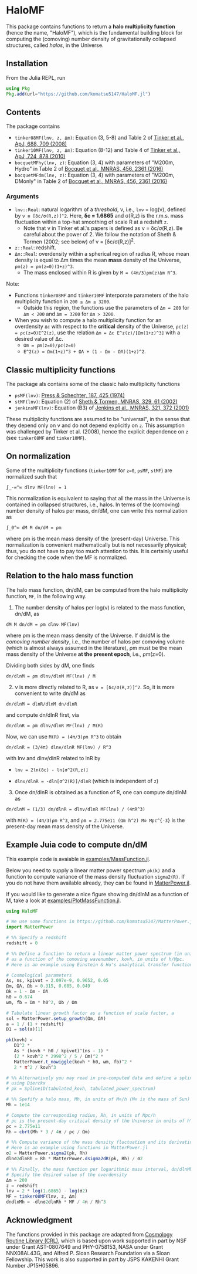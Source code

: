 # HaloMF

This package contains functions to return a **halo multiplicity function** (hence the name, "HaloMF"), which is the fundamental building block for computing the (comoving) number density of gravitationally collapsed structures, called *halos*, in the Universe.

## Installation

From the Julia REPL, run
```Julia
using Pkg
Pkg.add(url="https://github.com/komatsu5147/HaloMF.jl")
```
## Contents

The package contains
- `tinker08MF(lnν, z, Δm)`: Equation (3, 5-8) and Table 2 of [Tinker et al., ApJ, 688, 709 (2008)](https://iopscience.iop.org/article/10.1086/591439)
- `tinker10MF(lnν, z, Δm)`: Equation (8-12) and Table 4 of [Tinker et al., ApJ, 724, 878 (2010)](https://iopscience.iop.org/article/10.1088/0004-637X/724/2/878)
- `bocquetMFhy(lnν, z)`: Equation (3, 4) with parameters of "M200m, Hydro" in Table 2 of [Bocquet et al., MNRAS, 456, 2361 (2016)](https://academic.oup.com/mnras/article/456/3/2361/1085699)
- `bocquetMFdm(lnν, z)`: Equation (3, 4) with parameters of "M200m, DMonly" in Table 2 of [Bocquet et al., MNRAS, 456, 2361 (2016)](https://academic.oup.com/mnras/article/456/3/2361/1085699)

### Arguments

- `lnν::Real`: natural logarithm of a *threshold*, ν, i.e., `lnν` = log(ν), defined by ``ν ≡ [δc/σ(R,z)]^2``. Here, **δc = 1.6865** and σ(R,z) is the r.m.s. mass fluctuation within a top-hat smoothing of scale R at a redshift `z`.
    - Note that ν in Tinker et al.'s papers is defined as ν = δc/σ(R,z). Be careful about the power of 2. We follow the notation of Sheth & Tormen (2002; see below) of ν = [δc/σ(R,z)]<sup>2</sup>.
- `z::Real`: redshift.
- `Δm::Real`: overdensity within a spherical region of radius R, whose mean density is equal to Δm times the mean **mass** density of the Universe, ``ρm(z) = ρm(z=0)(1+z)^3``.
   - The mass enclosed within R is given by ``M = (4π/3)ρm(z)Δm R^3``.

Note:
- Functions `tinker08MF` and `tinker10MF` interporate parameters of the halo multiplicity function in ``200 ≤ Δm ≤ 3200``.
    - Outside this region, the functions use the parameters of `Δm = 200` for `Δm < 200` and `Δm = 3200` for `Δm > 3200`.
- When you wish to compute a halo multiplicity function for an overdensity `Δc` with respect to the **critical** density of the Universe, ``ρc(z) = ρc(z=0)E^2(z)``, use the relation ``Δm = Δc E^z(z)/[Ωm(1+z)^3]`` with a desired value of Δc.
   - ``Ωm = ρm(z=0)/ρc(z=0)``
   - ``E^2(z) = Ωm(1+z)^3 + ΩΛ + (1 - Ωm - ΩΛ)(1+z)^2``.

## Classic multiplicity functions

The package als contains some of the classic halo multiplicity functions
- `psMF(lnν)`: [Press & Schechter, 187, 425 (1974)](http://articles.adsabs.harvard.edu/pdf/1974ApJ...187..425P)
- `stMF(lnν)`: Equation (2) of [Sheth & Tormen, MNRAS, 329, 61 (2002)](https://academic.oup.com/mnras/article/329/1/61/1112679)
- `jenkinsMF(lnν)`: Equation (B3) of [Jenkins et al., MNRAS, 321, 372 (2001)](https://academic.oup.com/mnras/article/321/2/372/980658)

These multiplicity functions are assumed to be "universal", in the sense that they depend only on ν and do not depend explicitly on `z`. This assumption was challenged by Tinker et al. (2008), hence the explicit dependence on `z` (see `tinker08MF` and `tinker10MF`).

## On normalization

Some of the multiplicity functions (`tinker10MF` for `z=0`, `psMF`, `stMF`) are normalized such that

``∫_-∞^∞ dlnν MF(lnν) = 1``

This normalization is equivalent to saying that all the mass in the Universe is contained in collapsed structures, i.e., halos. In terms of the (comoving) number density of halos per mass, dn/dM, one can write this normalization as

``∫_0^∞ dM M dn/dM = ρm``

where ρm is the mean mass density of the (present-day) Universe. This normalization is convenient mathematically but is not necessarily physical; thus, you do not have to pay too much attention to this. It is certainly useful for checking the code when the MF is normalized.

## Relation to the halo mass function

The halo mass function, dn/dM, can be computed from the halo multiplicity function, `MF`, in the following way.

1. The number density of halos per log(ν) is related to the mass function, dn/dM, as

``dM M dn/dM = ρm dlnν MF(lnν)``

where ρm is the mean mass density of the Universe. If dn/dM is the *comoving number density*, i.e., the number of halos per comoving volume (which is almost always assumed in the literature), ρm must be the mean mass density of the Universe **at the present epoch**, i.e., ρm(z=0).

Dividing both sides by dM, one finds

``dn/dlnM = ρm dlnν/dlnM MF(lnν) / M``

2. ν is more directly related to R, as ``ν = [δc/σ(R,z)]^2``. So, it is more convenient to write dn/dM as

``dn/dlnM = dlnR/dlnM dn/dlnR``

and compute dn/dlnR first, via

``dn/dlnR = ρm dlnν/dlnR MF(lnν) / M(R)``

Now, we can use ``M(R) = (4π/3)ρm R^3`` to obtain

``dn/dlnR = (3/4π) dlnν/dlnR MF(lnν) / R^3``

with lnν and dlnν/dlnR related to lnR by

- ``lnν = 2ln(δc) - ln[σ^2(R,z)]``

- ``dlnν/dlnR = -dln[σ^2(R)]/dlnR`` (which is independent of `z`)

3. Once dn/dlnR is obtained as a function of R, one can compute dn/dlnM as

``dn/dlnM = (1/3) dn/dlnR = dlnν/dlnR MF(lnν) / (4πR^3)``

with ``M(R) = (4π/3)ρm R^3``, and ``ρm = 2.775e11 (Ωm h^2) M⊙ Mpc^{-3}`` is the present-day mean mass density of the Universe.

## Example Juia code to compute dn/dM

This example code is avaiable in [examples/MassFunction.jl](https://github.com/komatsu5147/HaloMF.jl/blob/master/examples/MassFunction.jl).

Below you need to supply a linear matter power spectrum `pk(k)` and a function to compute variance of the mass density fluctuation `sigma2(R)`. If you do not have them available already, they can be found in [MatterPower.jl](https://github.com/komatsu5147/MatterPower.jl).

If you would like to generate a nice figure showing dn/dlnM as a function of M, take a look at [examples/PlotMassFunction.jl](https://github.com/komatsu5147/HaloMF.jl/blob/master/examples/PlotMassFunction.jl).
```Julia
using HaloMF

# We use some functions in https://github.com/komatsu5147/MatterPower.jl
import MatterPower

# %% Specify a redshift
redshift = 0

# %% Define a function to return a linear matter power spectrum (in units of Mpc^3/h^3)
# as a function of the comoving wavenumber, kovh, in units of h/Mpc.
# Here is an example using Einstein & Hu's analytical transfer function in MatterPower.jl

# Cosmological parameters
As, ns, kpivot = 2.097e-9, 0.9652, 0.05
Ωm, ΩΛ, Ωb = 0.315, 0.685, 0.049
Ωk = 1 - Ωm - ΩΛ
h0 = 0.674
ωm, fb = Ωm * h0^2, Ωb / Ωm

# Tabulate linear growth factor as a function of scale factor, a
sol = MatterPower.setup_growth(Ωm, ΩΛ)
a = 1 / (1 + redshift)
D1 = sol(a)[1]

pk(kovh) =
   D1^2 *
   As * (kovh * h0 / kpivot)^(ns - 1) *
   (2 * kovh^2 * 2998^2 / 5 / Ωm)^2 *
   MatterPower.t_nowiggle(kovh * h0, ωm, fb)^2 *
   2 * π^2 / kovh^3

# %% Alternatively you may read in pre-computed data and define a spline function
# using Dierckx
# pk = Spline1D(tabulated_kovh, tabulated_power_spectrum)

# %% Spefify a halo mass, Mh, in units of M⊙/h (M⊙ is the mass of Sun)
Mh = 1e14

# Compute the corresponding radius, Rh, in units of Mpc/h
# ρc is the present-day critical density of the Universe in units of h^2 M⊙/Mpc^3
ρc = 2.775e11
Rh = cbrt(Mh * 3 / 4π / ρc / Ωm)

# %% Compute variance of the mass density fluctuation and its derivative
# Here is an example using functions in MatterPower.jl
σ2 = MatterPower.sigma2(pk, Rh)
dlnσ2dlnRh = Rh * MatterPower.dsigma2dR(pk, Rh) / σ2

# %% Finally, the mass function per logarithmic mass interval, dn/dlnMh, in units of h^3 Mpc^-3
# Specify the desired value of the overdensity
Δm = 200
z = redshift
lnν = 2 * log(1.6865) - log(σ2)
MF = tinker08MF(lnν, z, Δm)
dndlnMh = -dlnσ2dlnRh * MF / 4π / Rh^3
```
## Acknowledgment

The functions provided in this package are adapted from [Cosmology Routine Library (CRL)](https://wwwmpa.mpa-garching.mpg.de/~komatsu/crl/), which is based upon work supported in part by NSF under Grant AST-0807649 and PHY-0758153, NASA under Grant NNX08AL43G, and Alfred P. Sloan Research Foundation via a Sloan Fellowship. This work is also supported in part by JSPS KAKENHI Grant Number JP15H05896.
